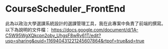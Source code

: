 # CourseScheduler_FrontEnd
此為以政治大學選課系統設計的選課管理工具，我在此專案中負責了前端的撰寫。
以下為說明的文件檔：
https://docs.google.com/document/d/1A-C5W95WgXQkcpn2oby_UhgsF8wRy61T/edit?usp=sharing&ouid=116940431221245607864&rtpof=true&sd=true
